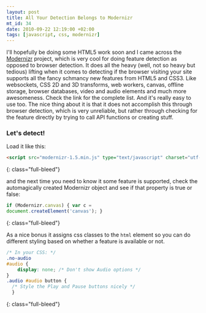 ```yaml
---
layout: post
title: All Your Detection Belongs to Modernizr
mt_id: 34
date: 2010-09-22 12:19:00 +02:00
tags: [javascript, css, modernizr]
---
```


I'll hopefully be doing some HTML5 work soon and I came across the
<a href="http://www.modernizr.com/">Modernizr</a> project, which is very cool for doing feature detection as opposed to browser detection. It does all the heavy (well, not so heavy but tedious) lifting when it comes to detecting if the browser visiting your site supports all the fancy schmancy new features from HTML5 and CSS3. Like websockets, CSS 2D and 3D transforms, web workers, canvas, offline storage, browser databases, video and audio elements and much more awesomeness. Check the link for the complete list. And it's really easy to use too. The nice thing about it is that it does not accomplish this through browser detection, which is very unreliable, but rather through checking for the feature directly by trying to call API functions or creating stuff.

<h3>Let's detect!</h3>

Load it like this:

```html
<script src="modernizr-1.5.min.js" type="text/javascript" charset="utf-8"
```
{: class="full-bleed"}

and the next time you need to know it some feature is
supported, check the automagically created Modernizr object and see if that
property is true or false:

```javascript
if (Modernizr.canvas) { var c =
document.createElement('canvas'); }
```
{: class="full-bleed"}

As a nice bonus it assigns css classes
to the <code>html</code> element so you can do different styling based on
whether a feature is available or not.

```css
/* In your CSS: */
.no-audio
#audio {
    display: none; /* Don't show Audio options */
}
.audio #audio button {
  /* Style the Play and Pause buttons nicely */
  }

```
{: class="full-bleed"}
